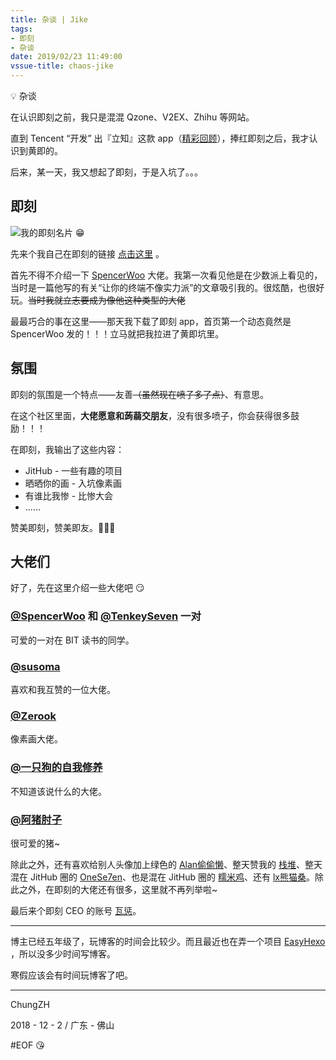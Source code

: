 ```yaml
---
title: 杂谈 | Jike
tags:
- 即刻
- 杂谈
date: 2019/02/23 11:49:00
vssue-title: chaos-jike
---
```


💡 杂谈

<!-- More --> <!-- more -->

在认识即刻之前，我只是混混 Qzone、V2EX、Zhihu 等网站。

直到 Tencent “开发” 出『立知』这款 app（[精彩回顾](https://www.huxiu.com/article/232068.html?f=member_article)），捧红即刻之后，我才认识到黄即的。

后来，某一天，我又想起了即刻，于是入坑了。。。

## 即刻

![我的即刻名片 😁](https://i.loli.net/2018/12/02/5c03a3ac18da8.png)

先来个我自己在即刻的链接 [点击这里](https://web.okjike.com/user/5755a791-fb07-4b43-807c-3385334195c9/post) 。

首先不得不介绍一下 [SpencerWoo](https://spencerwoo.com) 大佬。我第一次看见他是在少数派上看见的，当时是一篇他写的有关“让你的终端不像实力派”的文章吸引我的。很炫酷，也很好玩。~~当时我就立志要成为像他这种类型的大佬~~

最最巧合的事在这里——那天我下载了即刻 app，首页第一个动态竟然是 SpencerWoo 发的！！！立马就把我拉进了黄即坑里。

## 氛围

即刻的氛围是一个特点——友善~~（虽然现在喷子多了点）~~、有意思。

在这个社区里面，**大佬愿意和蒟蒻交朋友**，没有很多喷子，你会获得很多鼓励！！！

在即刻，我输出了这些内容：

- JitHub - 一些有趣的项目
- 晒晒你的画 - 入坑像素画
- 有谁比我惨 - 比惨大会
- ......

赞美即刻，赞美即友。🎉🎉🎉

## 大佬们

好了，先在这里介绍一些大佬吧 😏

### [@SpencerWoo](https://web.okjike.com/user/4DDA0425-FB41-4188-89E4-952CA15E3C5E/post) 和 [@TenkeySeven](https://web.okjike.com/user/B017F770-D1E4-404A-B543-4333E90FF26A) 一对

可爱的一对在 BIT 读书的同学。

### [@susoma]()

喜欢和我互赞的一位大佬。

### [@Zerook](https://web.okjike.com/user/nullaber)

像素画大佬。

### [@一只狗的自我修养](https://web.okjike.com/user/6106773C-1758-4E8B-AA50-78639CD7255F)

不知道该说什么的大佬。

### [@阿猪肘子](https://web.okjike.com/user/9dee6c31-5de1-42be-b2e9-36f94ebec779)

很可爱的猪~

除此之外，还有喜欢给别人头像加上绿色的 [Alan偷偷懒](https://web.okjike.com/user/EA6E23EA-E999-44BC-8431-EFCE314EEA9F)、整天赞我的 [栈堆](https://web.okjike.com/user/hoter)、整天混在 JitHub 圈的 [OneSe7en](https://web.okjike.com/user/999E74E1-9743-41FB-B8F3-CB1777ABBA49)、也是混在 JitHub 圈的 [糯米鸡](https://web.okjike.com/user/viko16)、还有 [lx熊猫桑](https://web.okjike.com/user/b6ee2edf-92f9-4653-9dca-9ee9813c7862)。除此之外，在即刻的大佬还有很多，这里就不再列举啦~

最后来个即刻 CEO 的账号 [瓦惩](https://web.okjike.com/user/82D23B32-CF36-4C59-AD6F-D05E3552CBF3)。

------

博主已经五年级了，玩博客的时间会比较少。而且最近也在弄一个项目 [EasyHexo](https://github.com/EasyHexo/Easy-Hexo) ，所以没多少时间写博客。

寒假应该会有时间玩博客了吧。

------

ChungZH

2018 - 12 - 2 / 广东 - 佛山 

#EOF 😘